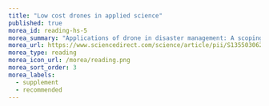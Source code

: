 ```yaml
---
title: "Low cost drones in applied science"
published: true
morea_id: reading-hs-5
morea_summary: "Applications of drone in disaster management: A scoping review"
morea_url: https://www.sciencedirect.com/science/article/pii/S1355030621001477
morea_type: reading
morea_icon_url: /morea/reading.png
morea_sort_order: 3
morea_labels:
  - supplement
  - recommended
---
```


